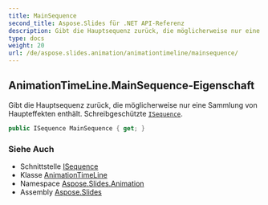 ```yaml
---
title: MainSequence
second_title: Aspose.Slides für .NET API-Referenz
description: Gibt die Hauptsequenz zurück, die möglicherweise nur eine Sammlung von Haupteffekten enthält. Schreibgeschützte ISequenceaspose.slides.animation/isequence.
type: docs
weight: 20
url: /de/aspose.slides.animation/animationtimeline/mainsequence/
---
```


## AnimationTimeLine.MainSequence-Eigenschaft

Gibt die Hauptsequenz zurück, die möglicherweise nur eine Sammlung von Haupteffekten enthält. Schreibgeschützte [`ISequence`](../../isequence).

```csharp
public ISequence MainSequence { get; }
```

### Siehe Auch

* Schnittstelle [ISequence](../../isequence)
* Klasse [AnimationTimeLine](../../animationtimeline)
* Namespace [Aspose.Slides.Animation](../../animationtimeline)
* Assembly [Aspose.Slides](../../../)

<!-- DO NOT EDIT: generiert von xmldocmd für Aspose.Slides.dll -->